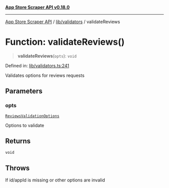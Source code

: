 [**App Store Scraper API v0.18.0**](../../../README.md)

***

[App Store Scraper API](../../../modules.md) / [lib/validators](../README.md) / validateReviews

# Function: validateReviews()

> **validateReviews**(`opts`): `void`

Defined in: [lib/validators.ts:241](https://github.com/facundoolano/app-store-scraper/blob/113d925388ad33c5af9077ca637c241f2bf7e574/lib/validators.ts#L241)

Validates options for reviews requests

## Parameters

### opts

[`ReviewsValidationOptions`](../interfaces/ReviewsValidationOptions.md)

Options to validate

## Returns

`void`

## Throws

If id/appId is missing or other options are invalid
